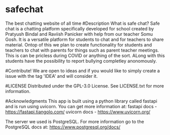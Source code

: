 # safechat
The best chatting website of all time
#Description
What is safe chat? Safe chat is a chatting platform specifically developed for school created by Pratyush Bindal and Raviish Panicker with help from our teacher Somu Gosh. It is a versatile platform for students to chat and for teachers to share material. Ontop of this we plan to create functionality for students and teachers to chat with parents for things such as parent teacher meetings. This is can be pricless during COVID or anything of the sort. ALong with this students have the possibility to report bullying completley anonomously. 

#Contribute!
We are open to ideas and if you would like to simply create a issue with the tag 'IDEA' and will consider it. 

#LICENSE
Distributed under the GPL-3.0 License. See LICENSE.txt for more information.

#Acknowledgments
This app is built using a python library called fastapi and is run using uvicorn. You can get more information at:
fastapi docs - https://fastapi.tiangolo.com/
uvicorn docs - https://www.uvicorn.org/

The server we used is PostgreSQL. For more information go to the PostgreSQL docs at: https://www.postgresql.org/docs/